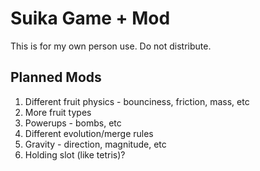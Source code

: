 # Suika Game + Mod
This is for my own person use. Do not distribute.

## Planned Mods
1. Different fruit physics - bounciness, friction, mass, etc
2. More fruit types
3. Powerups - bombs, etc
4. Different evolution/merge rules
5. Gravity - direction, magnitude, etc
6. Holding slot (like tetris)?
